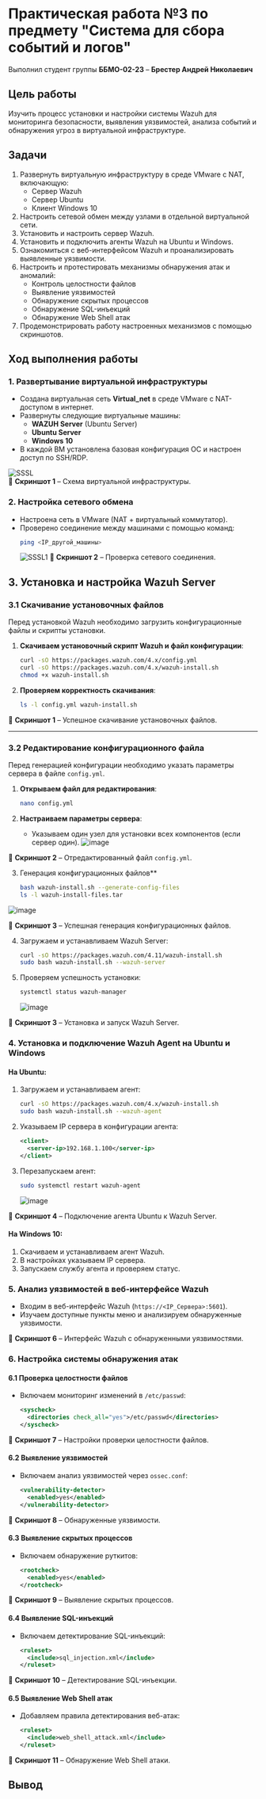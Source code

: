 # **Практическая работа №3 по предмету "Система для сбора событий и логов"**

Выполнил студент группы **ББМО-02-23** – **Брестер Андрей Николаевич**  

## **Цель работы**  
Изучить процесс установки и настройки системы Wazuh для мониторинга безопасности, выявления уязвимостей, анализа событий и обнаружения угроз в виртуальной инфраструктуре.  

## **Задачи**  

1. Развернуть виртуальную инфраструктуру в среде VMware с NAT, включающую:  
   - Сервер Wazuh  
   - Сервер Ubuntu  
   - Клиент Windows 10  
2. Настроить сетевой обмен между узлами в отдельной виртуальной сети.  
3. Установить и настроить сервер Wazuh.  
4. Установить и подключить агенты Wazuh на Ubuntu и Windows.  
5. Ознакомиться с веб-интерфейсом Wazuh и проанализировать выявленные уязвимости.  
6. Настроить и протестировать механизмы обнаружения атак и аномалий:  
   - Контроль целостности файлов  
   - Выявление уязвимостей  
   - Обнаружение скрытых процессов  
   - Обнаружение SQL-инъекций  
   - Обнаружение Web Shell атак  
7. Продемонстрировать работу настроенных механизмов с помощью скриншотов.  

## **Ход выполнения работы**  

### **1. Развертывание виртуальной инфраструктуры**  
- Создана виртуальная сеть **Virtual_net** в среде VMware с NAT-доступом в интернет.  
- Развернуты следующие виртуальные машины:  
  - **WAZUH Server** (Ubuntu Server)  
  - **Ubuntu Server**  
  - **Windows 10**  
- В каждой ВМ установлена базовая конфигурация ОС и настроен доступ по SSH/RDP.

![SSSL](https://github.com/user-attachments/assets/6a185a4e-89a7-4add-aa56-3a50b6111d5c)  
📌 **Скриншот 1** – Схема виртуальной инфраструктуры.  

### **2. Настройка сетевого обмена**  
- Настроена сеть в VMware (NAT + виртуальный коммутатор).  
- Проверено соединение между машинами с помощью команд:  
  ```bash
  ping <IP_другой_машины>
  ```
  ![SSSL1](https://github.com/user-attachments/assets/09be4616-374b-49f4-a2e8-0a8851a4aa23)
📌 **Скриншот 2** – Проверка сетевого соединения.  

## **3. Установка и настройка Wazuh Server**

### **3.1 Скачивание установочных файлов**

Перед установкой Wazuh необходимо загрузить конфигурационные файлы и скрипты установки.

1. **Скачиваем установочный скрипт Wazuh и файл конфигурации**:

   ```bash
   curl -sO https://packages.wazuh.com/4.x/config.yml
   curl -sO https://packages.wazuh.com/4.x/wazuh-install.sh
   chmod +x wazuh-install.sh
   ```

2. **Проверяем корректность скачивания**:

   ```bash
   ls -l config.yml wazuh-install.sh
   ```

📌 **Скриншот 1** – Успешное скачивание установочных файлов.

---

### **3.2 Редактирование конфигурационного файла**

Перед генерацией конфигурации необходимо указать параметры сервера в файле `config.yml`.

1. **Открываем файл для редактирования**:

   ```bash
   nano config.yml
   ```

2. **Настраиваем параметры сервера**:

   - Указываем один узел для установки всех компонентов (если сервер один).
![image](https://github.com/user-attachments/assets/6a01a51f-4682-403b-acd3-5910faff4fc7)

📌 **Скриншот 2** – Отредактированный файл `config.yml`.

3. Генерация конфигурационных файлов**
   ```bash
   bash wazuh-install.sh --generate-config-files
   ls -l wazuh-install-files.tar
   ```
![image](https://github.com/user-attachments/assets/261a10e0-e4fc-452a-b0c2-a6ab3c54ebb5)

📌 **Скриншот 3** – Успешная генерация конфигурационных файлов.

4. Загружаем и устанавливаем Wazuh Server:  
   ```bash
   curl -sO https://packages.wazuh.com/4.11/wazuh-install.sh
   sudo bash wazuh-install.sh --wazuh-server
   ```
5. Проверяем успешность установки:  
   ```bash
   systemctl status wazuh-manager
   ```
   ![image](https://github.com/user-attachments/assets/cbb3cf07-ae41-4559-8f85-489ebc72caa5)

📌 **Скриншот 3** – Установка и запуск Wazuh Server.  

### **4. Установка и подключение Wazuh Agent на Ubuntu и Windows**  

#### **На Ubuntu:**  
1. Загружаем и устанавливаем агент:  
   ```bash
   curl -sO https://packages.wazuh.com/4.x/wazuh-install.sh
   sudo bash wazuh-install.sh --wazuh-agent
   ```
2. Указываем IP сервера в конфигурации агента:  
   ```xml
   <client>
     <server-ip>192.168.1.100</server-ip>
   </client>
   ```
3. Перезапускаем агент:  
   ```bash
   sudo systemctl restart wazuh-agent
   ```
   ![image](https://github.com/user-attachments/assets/c931e222-b50a-4c45-a345-927086212bc9)

📌 **Скриншот 4** – Подключение агента Ubuntu к Wazuh Server.  

#### **На Windows 10:**  
1. Скачиваем и устанавливаем агент Wazuh.  
2. В настройках указываем IP сервера.  
3. Запускаем службу агента и проверяем статус.  

### **5. Анализ уязвимостей в веб-интерфейсе Wazuh**  
- Входим в веб-интерфейс Wazuh (`https://<IP_Сервера>:5601`).  
- Изучаем доступные пункты меню и анализируем обнаруженные уязвимости.  

📌 **Скриншот 6** – Интерфейс Wazuh с обнаруженными уязвимостями.  

### **6. Настройка системы обнаружения атак**  

#### **6.1 Проверка целостности файлов**  
- Включаем мониторинг изменений в `/etc/passwd`:  
  ```xml
  <syscheck>
    <directories check_all="yes">/etc/passwd</directories>
  </syscheck>
  ```
📌 **Скриншот 7** – Настройки проверки целостности файлов.  

#### **6.2 Выявление уязвимостей**  
- Включаем анализ уязвимостей через `ossec.conf`:  
  ```xml
  <vulnerability-detector>
    <enabled>yes</enabled>
  </vulnerability-detector>
  ```
📌 **Скриншот 8** – Обнаруженные уязвимости.  

#### **6.3 Выявление скрытых процессов**  
- Включаем обнаружение руткитов:  
  ```xml
  <rootcheck>
    <enabled>yes</enabled>
  </rootcheck>
  ```
📌 **Скриншот 9** – Выявление скрытых процессов.  

#### **6.4 Выявление SQL-инъекций**  
- Включаем детектирование SQL-инъекций:  
  ```xml
  <ruleset>
    <include>sql_injection.xml</include>
  </ruleset>
  ```
📌 **Скриншот 10** – Детектирование SQL-инъекции.  

#### **6.5 Выявление Web Shell атак**  
- Добавляем правила детектирования веб-атак:  
  ```xml
  <ruleset>
    <include>web_shell_attack.xml</include>
  </ruleset>
  ```
📌 **Скриншот 11** – Обнаружение Web Shell атаки.  

## **Вывод** 
